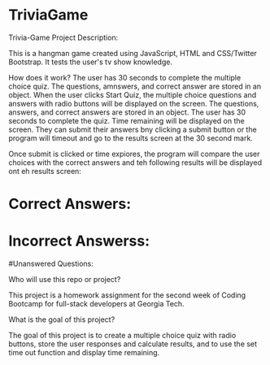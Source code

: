 # TriviaGame

Trivia-Game
Project Description:

This is a hangman game created using JavaScript, HTML and CSS/Twitter Bootstrap. It tests the user's tv show knowledge.

How does it work? 
The user has 30 seconds to complete the multiple choice quiz. The questions, amnswers, and correct answer are stored in an object.  When the user clicks Start Quiz, the multiple choice questions and answers with radio buttons will be displayed on the screen.  The questions, answers, and correct answers are stored in an object.
The user has 30 seconds to complete the quiz. Time remaining will be displayed on the screen.  They can submit their answers bny clicking a submit button or the program will timeout and go to the results screen at the 30 second mark. 

Once submit is clicked or time expiores, the program will compare the user choices with the correct answers and teh following results will be displayed ont eh results screen:

# Correct Answers:
# Incorrect Answerss:
 #Unanswered Questions:


Who will use this repo or project?

This project is a homework assignment for the second week of Coding Bootcamp for full-stack developers at Georgia Tech.

What is the goal of this project?

The goal of this project is to create a multiple choice quiz with radio buttons, store the user responses and calculate results, and to use the set time out function and display time remaining.